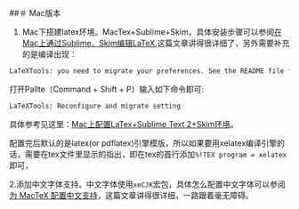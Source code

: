 ##＃ Mac版本

 1. Mac下搭建latex环境。MacTex+Sublime+Skim，具体安装步骤可以参阅[在Mac上通过Sublime、Skim编辑LaTeX](http://painterlin.com/2014/08/10/Using-LaTeX-with-Sublime-and-Skim-for-Mac.html),这篇文章讲得很详细了，另外需要补充的是编译出现：

 ```sh
LaTeXTools: you need to migrate your preferences. See the README file for instructions.
 ```

 打开Pallte（Command + Shift + P）输入如下命令即可:

```sh
LaTeXTools: Reconfigure and migrate setting
```

具体参考见这里：[Mac上配置LaTex+Sublime Text 2+Skim环境](http://xjzhou4u.lofter.com/post/2fe98e_44b83ec)。

配置完后默认的是latex(or pdflatex)引擎模版，所以如果要用xelatex编译引擎的话，需要在tex文件里显示的指出，即在tex的首行添加`%!TEX program = xelatex`即可，

2.添加中文字体支持。中文字体使用`xeCJK`宏包，具体怎么配置中文字体可以参阅[为 MacTeX 配置中文支持](http://liam0205.me/2014/11/02/latex-mactex-chinese-support/)，这篇文章讲得很详细，一路跟着毫无障碍。
